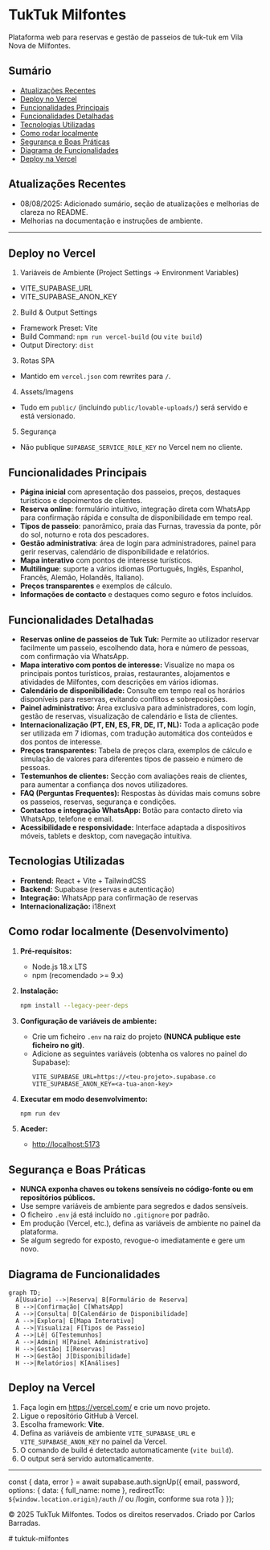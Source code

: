
# TukTuk Milfontes

Plataforma web para reservas e gestão de passeios de tuk-tuk em Vila Nova de Milfontes.

## Sumário

- [Atualizações Recentes](#atualizações-recentes)
- [Deploy no Vercel](#deploy-no-vercel)
- [Funcionalidades Principais](#funcionalidades-principais)
- [Funcionalidades Detalhadas](#funcionalidades-detalhadas)
- [Tecnologias Utilizadas](#tecnologias-utilizadas)
- [Como rodar localmente](#como-rodar-localmente)
- [Segurança e Boas Práticas](#segurança-e-boas-práticas)
- [Diagrama de Funcionalidades](#diagrama-de-funcionalidades)
- [Deploy na Vercel](#deploy-na-vercel)

## Atualizações Recentes

- 08/08/2025: Adicionado sumário, seção de atualizações e melhorias de clareza no README.
- Melhorias na documentação e instruções de ambiente.

---

## Deploy no Vercel

1. Variáveis de Ambiente (Project Settings → Environment Variables)

- VITE_SUPABASE_URL
- VITE_SUPABASE_ANON_KEY

2. Build & Output Settings

- Framework Preset: Vite
- Build Command: `npm run vercel-build` (ou `vite build`)
- Output Directory: `dist`

3. Rotas SPA

- Mantido em `vercel.json` com rewrites para `/`.

4. Assets/Imagens

- Tudo em `public/` (incluindo `public/lovable-uploads/`) será servido e está versionado.

5. Segurança

- Não publique `SUPABASE_SERVICE_ROLE_KEY` no Vercel nem no cliente.



## Funcionalidades Principais

- **Página inicial** com apresentação dos passeios, preços, destaques turísticos e depoimentos de clientes.
- **Reserva online**: formulário intuitivo, integração direta com WhatsApp para confirmação rápida e consulta de disponibilidade em tempo real.
- **Tipos de passeio**: panorâmico, praia das Furnas, travessia da ponte, pôr do sol, noturno e rota dos pescadores.
- **Gestão administrativa**: área de login para administradores, painel para gerir reservas, calendário de disponibilidade e relatórios.
- **Mapa interativo** com pontos de interesse turísticos.
- **Multilingue**: suporte a vários idiomas (Português, Inglês, Espanhol, Francês, Alemão, Holandês, Italiano).
- **Preços transparentes** e exemplos de cálculo.
- **Informações de contacto** e destaques como seguro e fotos incluídos.

## Funcionalidades Detalhadas

- **Reservas online de passeios de Tuk Tuk:** Permite ao utilizador reservar facilmente um passeio, escolhendo data, hora e número de pessoas, com confirmação via WhatsApp.
- **Mapa interativo com pontos de interesse:** Visualize no mapa os principais pontos turísticos, praias, restaurantes, alojamentos e atividades de Milfontes, com descrições em vários idiomas.
- **Calendário de disponibilidade:** Consulte em tempo real os horários disponíveis para reservas, evitando conflitos e sobreposições.
- **Painel administrativo:** Área exclusiva para administradores, com login, gestão de reservas, visualização de calendário e lista de clientes.
- **Internacionalização (PT, EN, ES, FR, DE, IT, NL):** Toda a aplicação pode ser utilizada em 7 idiomas, com tradução automática dos conteúdos e dos pontos de interesse.
- **Preços transparentes:** Tabela de preços clara, exemplos de cálculo e simulação de valores para diferentes tipos de passeio e número de pessoas.
- **Testemunhos de clientes:** Secção com avaliações reais de clientes, para aumentar a confiança dos novos utilizadores.
- **FAQ (Perguntas Frequentes):** Respostas às dúvidas mais comuns sobre os passeios, reservas, segurança e condições.
- **Contactos e integração WhatsApp:** Botão para contacto direto via WhatsApp, telefone e email.
- **Acessibilidade e responsividade:** Interface adaptada a dispositivos móveis, tablets e desktop, com navegação intuitiva.

## Tecnologias Utilizadas

- **Frontend:** React + Vite + TailwindCSS
- **Backend:** Supabase (reservas e autenticação)
- **Integração:** WhatsApp para confirmação de reservas
- **Internacionalização:** i18next


## Como rodar localmente (Desenvolvimento)

1. **Pré-requisitos:**

   - Node.js 18.x LTS
   - npm (recomendado >= 9.x)

2. **Instalação:**

   ```sh
   npm install --legacy-peer-deps
   ```

3. **Configuração de variáveis de ambiente:**

   - Crie um ficheiro `.env` na raiz do projeto **(NUNCA publique este ficheiro no git)**.
   - Adicione as seguintes variáveis (obtenha os valores no painel do Supabase):
     ```
     VITE_SUPABASE_URL=https://<teu-projeto>.supabase.co
     VITE_SUPABASE_ANON_KEY=<a-tua-anon-key>
     ```

4. **Executar em modo desenvolvimento:**

   ```sh
   npm run dev
   ```

5. **Aceder:**
   - [http://localhost:5173](http://localhost:5173)


## Segurança e Boas Práticas

- **NUNCA exponha chaves ou tokens sensíveis no código-fonte ou em repositórios públicos.**
- Use sempre variáveis de ambiente para segredos e dados sensíveis.
- O ficheiro `.env` já está incluído no `.gitignore` por padrão.
- Em produção (Vercel, etc.), defina as variáveis de ambiente no painel da plataforma.
- Se algum segredo for exposto, revogue-o imediatamente e gere um novo.


## Diagrama de Funcionalidades

```mermaid
graph TD;
  A[Usuário] -->|Reserva| B[Formulário de Reserva]
  B -->|Confirmação| C[WhatsApp]
  A -->|Consulta| D[Calendário de Disponibilidade]
  A -->|Explora| E[Mapa Interativo]
  A -->|Visualiza| F[Tipos de Passeio]
  A -->|Lê| G[Testemunhos]
  A -->|Admin| H[Painel Administrativo]
  H -->|Gestão| I[Reservas]
  H -->|Gestão| J[Disponibilidade]
  H -->|Relatórios| K[Análises]
```

## Deploy na Vercel

1. Faça login em https://vercel.com/ e crie um novo projeto.
2. Ligue o repositório GitHub à Vercel.
3. Escolha framework: **Vite**.
4. Defina as variáveis de ambiente `VITE_SUPABASE_URL` e `VITE_SUPABASE_ANON_KEY` no painel da Vercel.
5. O comando de build é detectado automaticamente (`vite build`).
6. O output será servido automaticamente.

---

const { data, error } = await supabase.auth.signUp({
email,
password,
options: {
data: { full_name: nome },
redirectTo: `${window.location.origin}/auth` // ou /login, conforme sua rota
}
});

© 2025 TukTuk Milfontes. Todos os direitos reservados.
Criado por Carlos Barradas.

#   t u k t u k - m i l f o n t e s 
 
 
